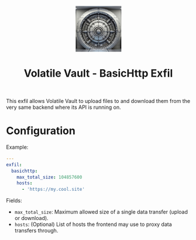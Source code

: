 <div align="center">
  <img width="125px" src="../../../../../client/public/logo192.png" />
  <h1>Volatile Vault - BasicHttp Exfil</h1>
  <br/>
</div>

This exfil allows Volatile Vault to upload files to and download them from the very same backend where its API is running on.

# Configuration

Example:

```yaml
---
exfil:
  basichttp:
    max_total_size: 104857600
    hosts:
      - 'https://my.cool.site'
```

Fields:

- `max_total_size`: Maximum allowed size of a single data transfer (upload or download).
- `hosts`: (Optional) List of hosts the frontend may use to proxy data transfers through.
